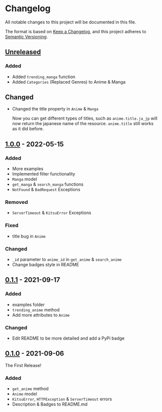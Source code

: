 # Changelog

All notable changes to this project will be documented in this file.

The format is based on [Keep a Changelog](https://keepachangelog.com/en/1.0.0/),
and this project adheres to [Semantic Versioning](https://semver.org/spec/v2.0.0.html).

## [Unreleased]
### Added
- Added `trending_manga` function
- Added `Categories` (Replaced Genres) to Anime & Manga

## Changed
- Changed the title property in `Anime` & `Manga`
  
  Now you can get different types of titles, such as `anime.title.ja_jp` will now return the japanese name of the resource. `anime.title` still works as it did before.

## [1.0.0] - 2022-05-15
### Added
- More examples
- Implemented filter functionality
- `Manga` model
- `get_manga` & `search_manga` functions
- `NotFound` & `BadRequest` Exceptions
### Removed
- `ServerTimeout` & `KitsuError` Exceptions
### Fixed
- title bug in `Anime`
### Changed
- `_id` parameter to `anime_id` in `get_anime` & `search_anime`
- Change badges style in README

## [0.1.1] - 2021-09-17
### Added
- examples folder
- `trending_anime` method
- Add more attributes to `Anime`
### Changed
- Edit README to be more detailed and add a PyPi badge

## [0.1.0] - 2021-09-06
The First Release!
### Added
- `get_anime` method
- `Anime` model
- `KitsuError`, `HTTPException` & `ServerTimeout` errors
- Description & Badges to README.md

[Unreleased]: https://github.com/MrArkon/Kitsu.py
[1.0.0]: https://github.com/MrArkon/kitsu.py/releases/tag/v1.0.0
[0.1.1]: https://github.com/MrArkon/kitsu.py/releases/tag/v0.1.1
[0.1.0]: https://github.com/MrArkon/kitsu.py/releases/tag/v0.1.0
